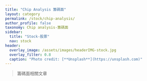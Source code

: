 ```yaml
---
title: "Chip Analysis 籌碼面"
layout: category
permalink: /stock/chip-analysis/
author_profile: false
taxonomy: Chip analysis-籌碼面
sidebar:
  title: "Stock-股票"
  nav: stock
header:
  overlay_image: /assets/images/headerIMG-stock.jpg
  overlay_filter: 0.8
  caption: "Photo credit: [**Unsplash**](https://unsplash.com)"
---
```



> 籌碼面相關文章
<!--stackedit_data:
eyJoaXN0b3J5IjpbLTEwNDgwMjg5MTksLTIxMDM0MzMyMTBdfQ
==
-->